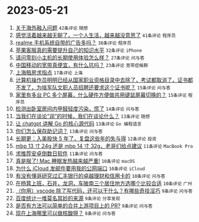 # 2023-05-21

1. [关于海外融入问题](https://www.v2ex.com/t/941654) `42条评论` `随想`
1. [感觉活着越来越无聊了，一个人生活，越来越没意思了](https://www.v2ex.com/t/941697) `41条评论` `程序员`
1. [realme 手机系统自带的广告多吗？](https://www.v2ex.com/t/941638) `38条评论` `程序员`
1. [苹果客服真的需要提升自己的知识水平](https://www.v2ex.com/t/941680) `32条评论` `iPhone`
1. [请问零刻小主机的长期使用体验怎么样？](https://www.v2ex.com/t/941632) `27条评论` `问与答`
1. [中国移动的宽带真便宜，有什么坑吗？](https://www.v2ex.com/t/941695) `23条评论` `宽带症候群`
1. [上海租房求指点](https://www.v2ex.com/t/941669) `17条评论` `上海`
1. [计算机操作员明明已经从国家职业资格目录中去除了，考试都取消了，证书都不发了，为啥军队文职人员招聘还要求这个证书呢？](https://www.v2ex.com/t/941682) `15条评论` `问与答`
1. [家里有多台 PC 多个屏幕，什么硬件方便做共用键鼠屏幕切换的？](https://www.v2ex.com/t/941633) `15条评论` `程序员`
1. [检测出卧室房间内甲醛轻度污染，慌了](https://www.v2ex.com/t/941672) `14条评论` `问与答`
1. [当我们在谈论“润”的时候，我们在谈论什么？](https://www.v2ex.com/t/941704) `13条评论` `随想`
1. [让 chatgpt 讲解 Go 的核心源代码](https://www.v2ex.com/t/941688) `13条评论` `Go 编程语言`
1. [你们怎么保存助记词？](https://www.v2ex.com/t/941664) `13条评论` `问与答`
1. [长期更：入美股快 5 年了，复盘这些年的失与得](https://www.v2ex.com/t/941650) `12条评论` `投资`
1. [mbp 13 寸 24g 还是 mbp 14 寸 32g，老哥们给点建议](https://www.v2ex.com/t/941710) `11条评论` `MacBook Pro`
1. [求推荐安卓倒数日软件](https://www.v2ex.com/t/941653) `11条评论` `问与答`
1. [真是服了! Mac 睡眠发热越来越严重!](https://www.v2ex.com/t/941694) `10条评论` `macOS`
1. [为什么 iCloud 发邮件要用我的公网端口](https://www.v2ex.com/t/941670) `10条评论` `iCloud`
1. [有没有懂哥研究过汇丰银行的卓越理财和信用卡的](https://www.v2ex.com/t/941667) `10条评论` `问与答`
1. [在杨箕上班，石井，龙洞，车陂南三个居住地方选哪个比较合适](https://www.v2ex.com/t/941631) `10条评论` `广州`
1. [（你用）vscode 除了写代码，还可以干什么？有哪些奇技淫巧](https://www.v2ex.com/t/941668) `9条评论` `问与答`
1. [百度统计一堆莫名其妙的来源](https://www.v2ex.com/t/941657) `9条评论` `分享发现`
1. [是否有方法可以简单的合并上游项目上的 PR?](https://www.v2ex.com/t/941637) `9条评论` `问与答`
1. [现在上海哪里可以做核酸呀？](https://www.v2ex.com/t/941679) `8条评论` `问与答`

